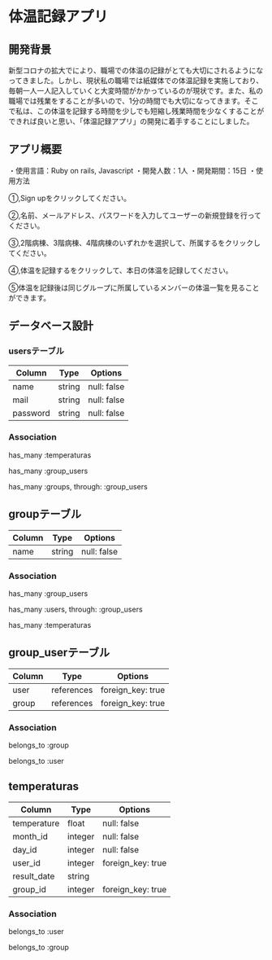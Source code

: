 # 体温記録アプリ

## 開発背景
新型コロナの拡大でにより、職場での体温の記録がとても大切にされるようになってきました。しかし、現状私の職場では紙媒体での体温記録を実施しており、毎朝一人一人記入していくと大変時間がかかっているのが現状です。また、私の職場では残業をすることが多いので、1分の時間でも大切になってきます。そこで私は、この体温を記録する時間を少しでも短縮し残業時間を少なくすることができれば良いと思い、「体温記録アプリ」の開発に着手することにしました。


## アプリ概要
・使用言語：Ruby on rails, Javascript
・開発人数：1人
・開発期間：15日
・使用方法

①,Sign upをクリックしてください。

②,名前、メールアドレス、パスワードを入力してユーザーの新規登録を行ってください。

③,2階病棟、3階病棟、4階病棟のいずれかを選択して、所属するをクリックしてください。

④,体温を記録するをクリックして、本日の体温を記録してください。

⑤体温を記録後は同じグループに所属しているメンバーの体温一覧を見ることができます。

## データベース設計

### usersテーブル
|Column|Type|Options|
|------|----|-------|
|name|string|null: false|
|mail|string|null: false|
|password|string|null: false|

### Association
has_many :temperaturas  

has_many :group_users


has_many :groups, through: :group_users

## groupテーブル
|Column|Type|Options|
|------|----|-------|
|name|string|null: false|

### Association
has_many :group_users

has_many :users, through: :group_users

has_many :temperaturas

## group_userテーブル
|Column|Type|Options|
|------|----|-------|
|user|references|foreign_key: true|
|group|references|foreign_key: true|

### Association
belongs_to :group

belongs_to :user

## temperaturas
|Column|Type|Options|
|------|----|-------|
|temperature|float|null: false|
|month_id|integer|null: false|
|day_id|integer|null: false|
|user_id|integer|foreign_key: true|
|result_date|string||
|group_id|integer|foreign_key: true|

### Association
belongs_to :user

belongs_to :group